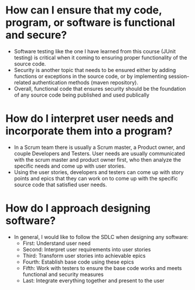 # How can I ensure that my code, program, or software is functional and secure?
- Software testing like the one I have learned from this course (JUnit testing) is critical when it coming to ensuring proper functionality of the source code.
- Security is another topic that needs to be ensured either by adding functions or exceptions in the source code, or by implementing session-related authentication methods (maven repository).
- Overall, functional code that ensures security should be the foundation of any source code being published and used publically
# How do I interpret user needs and incorporate them into a program?
- In a Scrum team there is usually a Scrum master, a Product owner, and couple Developers and Testers. User needs are usually communicated with the scrum master and product owner first, who then analyze the specific needs and come up with user stories.
- Using the user stories, developers and testers can come up with story points and epics that they can work on to come up with the specific source code that satisfied user needs.
# How do I approach designing software?
- In general, I would like to follow the SDLC when designing any software:
  - First: Understand user need
  - Second: Interpret user requirements into user stories
  - Third: Transform user stories into achievable epics
  - Fourth: Establish base code using these epics
  - Fifth: Work with testers to ensure the base code works and meets functional and security measures
  - Last: Integrate everything together and present to the user
